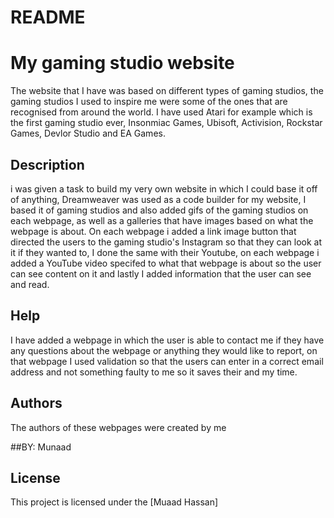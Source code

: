 # README
# My gaming studio website

The website that I have was based on different types of gaming studios, the gaming studios I used to inspire me were some of the ones that are recognised from around the world. I have used Atari for example which is the first gaming studio ever, Insonmiac Games, Ubisoft, Activision, Rockstar Games, Devlor Studio and EA Games.

## Description

i was given a task to build my very own website in which I could base it off of anything, Dreamweaver was used as a code builder for my website, I based it  of gaming studios and also added gifs of the gaming studios on each webpage, as well as a galleries that have images based on what the webpage is about. On each webpage i added a link image button that directed the users to the gaming studio's Instagram so that they can look at it if they wanted to, I done the same with their Youtube, on each webpage i added a YouTube video specifed to what that webpage is about so the user can see content on it and lastly I added information that the user can see and read.



## Help
I have added a webpage in which the user is able to contact me if they have any questions about the webpage or anything they would like to report, on that webpage I used validation so that the users can enter in a correct email address and not something faulty to me so it saves their and my time. 

## Authors

The authors of these webpages were created by me 

##BY:
Munaad  

## License

This project is licensed under the [Muaad Hassan]
